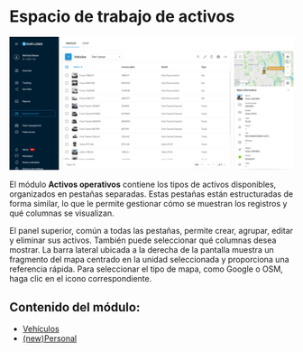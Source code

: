 # Espacio de trabajo de activos

![Módulo de activos operativos](../../../gua-del-usuario/activos-operativos/attachments/Untitled-20250506-122219.png)

El módulo **Activos operativos** contiene los tipos de activos disponibles, organizados en pestañas separadas. Estas pestañas están estructuradas de forma similar, lo que le permite gestionar cómo se muestran los registros y qué columnas se visualizan.

El panel superior, común a todas las pestañas, permite crear, agrupar, editar y eliminar sus activos. También puede seleccionar qué columnas desea mostrar. La barra lateral ubicada a la derecha de la pantalla muestra un fragmento del mapa centrado en la unidad seleccionada y proporciona una referencia rápida. Para seleccionar el tipo de mapa, como Google o OSM, haga clic en el icono correspondiente.

## Contenido del módulo:

* [Vehículos](vehculos.md)
* [(new)Personal](newpersonal.md)
